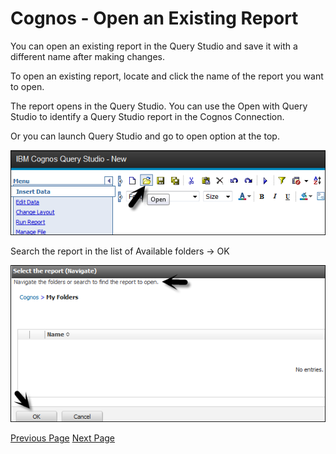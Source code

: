 # Cognos - Open an Existing Report
You can open an existing report in the Query Studio and save it with a different name after making changes.

To open an existing report, locate and click the name of the report you want to open.

The report opens in the Query Studio. You can use the Open with Query Studio  to identify a Query Studio report in the Cognos Connection.

Or you can launch Query Studio and go to open option at the top.

![IBM Cognos Query Studio](../cognos/images/ibm_cognos_query_studio.jpg)

Search the report in the list of Available folders → OK

![Available Folder](../cognos/images/available_folder.jpg)


[Previous Page](../cognos/cognos_creating_a_report.md) [Next Page](../cognos/cognos_add_data_to_report.md) 
